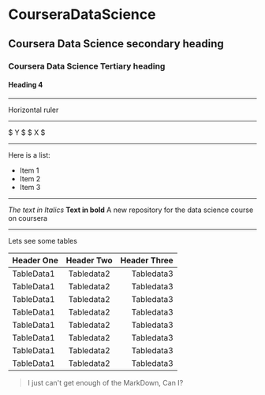 # CourseraDataScience
## Coursera Data Science secondary heading
### Coursera Data Science Tertiary heading
#### Heading 4
***
Horizontal ruler
***
$ Y $ $ X $
***
Here is a list:
* Item 1
* Item 2
* Item 3
***
*The text in Italics*
__Text in bold__
A new repository for the data science course on coursera
***
Lets see some tables

| Header One | Header Two | Header Three |
|:-----------|:----------:|-------------:|
| TableData1 | Tabledata2 | Tabledata3   |
| TableData1 | Tabledata2 | Tabledata3   |
| TableData1 | Tabledata2 | Tabledata3   |
| TableData1 | Tabledata2 | Tabledata3   |
| TableData1 | Tabledata2 | Tabledata3   |
| TableData1 | Tabledata2 | Tabledata3   |
| TableData1 | Tabledata2 | Tabledata3   |
| TableData1 | Tabledata2 | Tabledata3   |


>I just can't get enough of the MarkDown, Can I?
